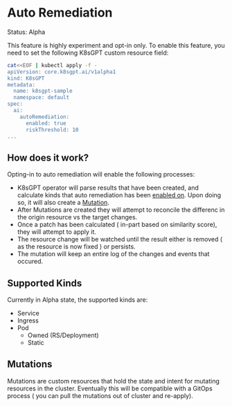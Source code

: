 # Auto Remediation

Status: Alpha 

This feature is highly experiment and opt-in only.
To enable this feature, you need to set the following K8sGPT custom resource field:

```bash
cat<<EOF | kubectl apply -f -
apiVersion: core.k8sgpt.ai/v1alpha1
kind: K8sGPT
metadata:
  name: k8sgpt-sample
  namespace: default
spec:
  ai:
    autoRemediation:
      enabled: true
      riskThreshold: 10
...
```

## How does it work?

Opting-in to auto remediation will enable the following processes:
- K8sGPT operator will parse results that have been created, and calculate
kinds that auto remediation has been [enabled on](#supported_Kinds). Upon doing so, it will also create a [Mutation](#mutations).
- After Mutations are created they will attempt to reconcile the differenc in the origin resource vs the target changes.
- Once a patch has been calculated ( in-part based on similarity score), they will attempt to apply it.
- The resource change will be watched until the result either is removed ( as the resource is now fixed ) or persists.
- The mutation will keep an entire log of the changes and events that occured.


## Supported Kinds

Currently in Alpha state, the supported kinds are:
- Service
- Ingress 
- Pod
  - Owned (RS/Deployment)
  - Static

## Mutations

Mutations are custom resources that hold the state and intent for mutating resources in the cluster.
Eventually this will be compatible with a GitOps process ( you can pull the mutations out of cluster and re-apply).

